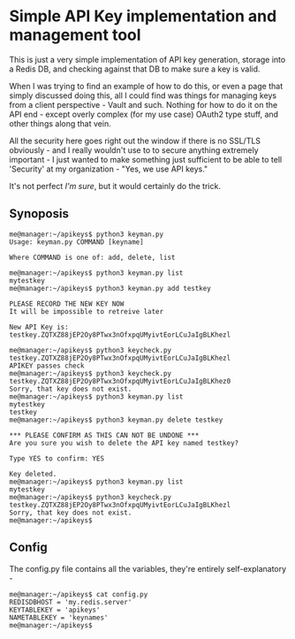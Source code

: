 # Simple API Key implementation and management tool

This is just a very simple implementation of API key generation, storage into a
Redis DB, and checking against that DB to make sure a key is valid.

When I was trying to find an example of how to do this, or even a page that simply
discussed doing this, all I could find was things for managing keys from a client
perspective - Vault and such.  Nothing for how to do it on the API end - except
overly complex (for my use case) OAuth2 type stuff, and other things along that vein.

All the security here goes right out the window if there is no SSL/TLS obviously -
and I really wouldn't use to to secure anything extremely important - I just wanted
to make something just sufficient to be able to tell 'Security' at my organization -
"Yes, we use API keys."

It's not perfect _I'm sure_, but it would certainly do the trick.

## Synoposis

```
me@manager:~/apikeys$ python3 keyman.py
Usage: keyman.py COMMAND [keyname]

Where COMMAND is one of: add, delete, list

me@manager:~/apikeys$ python3 keyman.py list
mytestkey
me@manager:~/apikeys$ python3 keyman.py add testkey

PLEASE RECORD THE NEW KEY NOW
It will be impossible to retreive later

New API Key is: testkey.ZQTXZ88jEP2Oy8PTwx3nOfxpqUMyivtEorLCuJaIgBLKhezl

me@manager:~/apikeys$ python3 keycheck.py testkey.ZQTXZ88jEP2Oy8PTwx3nOfxpqUMyivtEorLCuJaIgBLKhezl
APIKEY passes check
me@manager:~/apikeys$ python3 keycheck.py testkey.ZQTXZ88jEP2Oy8PTwx3nOfxpqUMyivtEorLCuJaIgBLKhez0
Sorry, that key does not exist.
me@manager:~/apikeys$ python3 keyman.py list
mytestkey
testkey
me@manager:~/apikeys$ python3 keyman.py delete testkey

*** PLEASE CONFIRM AS THIS CAN NOT BE UNDONE ***
Are you sure you wish to delete the API key named testkey?

Type YES to confirm: YES

Key deleted.
me@manager:~/apikeys$ python3 keyman.py list
mytestkey
me@manager:~/apikeys$ python3 keycheck.py testkey.ZQTXZ88jEP2Oy8PTwx3nOfxpqUMyivtEorLCuJaIgBLKhezl
Sorry, that key does not exist.
me@manager:~/apikeys$
```

## Config

The config.py file contains all the variables, they're entirely self-explanatory -

```
me@manager:~/apikeys$ cat config.py
REDISDBHOST = 'my.redis.server'
KEYTABLEKEY = 'apikeys'
NAMETABLEKEY = 'keynames'
me@manager:~/apikeys$
```
